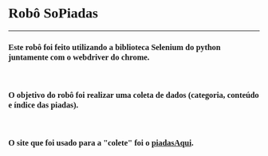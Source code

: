 <h1>Robô SoPiadas</h1>
<style>
    h1,h2,h3,h4{
        font-family: Ubuntu;
    }
</style>
<hr/>
<h3>
    Este robô foi feito utilizando a biblioteca Selenium do python
    juntamente com o webdriver do chrome.
</h3>
<br>
<h3>
    O objetivo do robô foi realizar uma coleta de dados 
    (categoria, conteúdo e índice das piadas).
</h3>
<br>
<h3>
    O site que foi usado para a "colete" foi o <a href="http://www.piadasaqui.com.br/"> piadasAqui</a>.
</h3>

